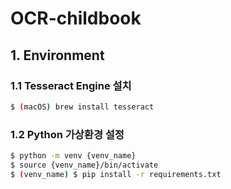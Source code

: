 OCR-childbook
=======

## 1. Environment
### 1.1 Tesseract Engine 설치
```sh
$ (macOS) brew install tesseract 
```

### 1.2 Python 가상환경 설정
```sh
$ python -m venv {venv_name}
$ source {venv_name}/bin/activate
$ (venv_name) $ pip install -r requirements.txt
```
